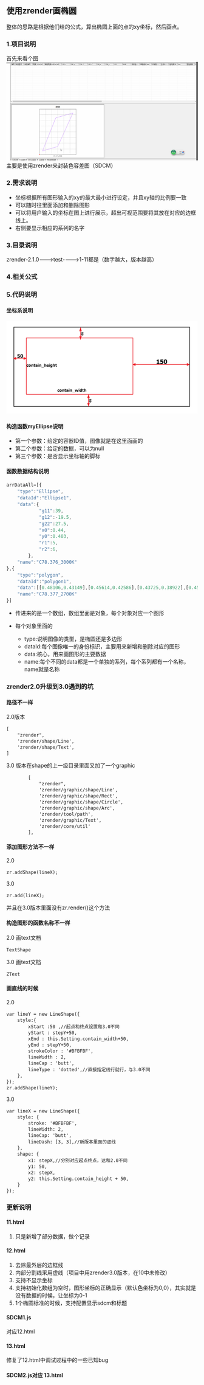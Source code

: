 使用zrender画椭圆
-----
整体的思路是根据他们给的公式，算出椭圆上面的点的xy坐标，然后画点。

### 1.项目说明
首先来看个图
![](images/1.gif)
主要是使用zrender来封装色容差图（SDCM）

### 2.需求说明
- 坐标根据所有图形输入的xy的最大最小进行设定，并且xy轴的比例要一致
- 可以随时往里面添加和删除图形
- 可以将用户输入的坐标在图上进行展示，超出可视范围要将其放在对应的边框线上。
- 右侧要显示相应的系列的名字
### 3.目录说明
zrender-2.1.0--->test---->1-11都是（数字越大，版本越高）

### 4.相关公式

### 5.代码说明
#### 坐标系说明
![](images/1.png)

#### 构造函数myEllipse说明
- 第一个参数：给定的容器ID值，图像就是在这里面画的
- 第二个参数：给定的数据，可以为null
- 第三个参数：是否显示坐标轴的脚标

#### 函数数据结构说明
```javascript
arrDataAll=[{
    "type":"Ellipse",
    "dataId":"Ellipse1",
    "data":{
            "g11":39,
            "g12":-19.5,
            "g22":27.5,
            "x0":0.44,
            "y0":0.403,
            "r1":5,
            "r2":6,
        },
    "name":"C78.376_3000K"
},{
    "type":"polygon",
    "dataId":"polygon1",
    "data":[[0.48106,0.43149],[0.45614,0.42586],[0.43725,0.38922],[0.45906,0.39406]],
    "name":"C78.377_2700K"  
}]
```
- 传进来的是一个数组，数组里面是对象，每个对象对应一个图形

- 每个对象里面的
    - type:说明图像的类型，是椭圆还是多边形
    - dataId:每个图像唯一的身份标识，主要用来新增和删除对应的图形
    - data:核心，用来画图形的主要数据
    - name:每个不同的data都是一个单独的系列，每个系列都有一个名称，name就是名称

### zrender2.0升级到3.0遇到的坑
#### 路径不一样
2.0版本
```
[
    "zrender",
    'zrender/shape/Line',
    'zrender/shape/Text',
]
```

3.0 版本在shape的上一级目录里面又加了一个graphic
```
        [
            "zrender",
            'zrender/graphic/shape/Line',
            'zrender/graphic/shape/Rect',
            'zrender/graphic/shape/Circle',
            'zrender/graphic/shape/Arc',
            'zrender/tool/path',
            'zrender/graphic/Text',
            'zrender/core/util'
        ],
```

#### 添加图形方法不一样
2.0
```
zr.addShape(lineX);
```
3.0
```
zr.add(lineX);
```
并且在3.0版本里面没有zr.render()这个方法

#### 构造图形的函数名称不一样
2.0 画text文档
```
TextShape
```
3.0 画text文档
```
ZText
```
#### 画直线的时候
2.0
```
var lineY = new LineShape({
    style:{
        xStart :50 ,//起点和终点设置和3.0不同
        yStart : stepY+50,
        xEnd : this.Setting.contain_width+50,
        yEnd : stepY+50,
        strokeColor : '#BFBFBF', 
        lineWidth : 2,
        lineCap : 'butt',
        lineType : 'dotted',//直接指定线行就行，与3.0不同
    },
});
zr.addShape(lineY);
```
3.0
```
var lineX = new LineShape({
    style: {
        stroke: '#BFBFBF', 
        lineWidth: 2,
        lineCap: 'butt',
        lineDash: [3, 3],//新版本里面的虚线
    },
    shape: {
        x1: stepX,//分别对应起点终点，这和2.0不同
        y1: 50,
        x2: stepX,
        y2: this.Setting.contain_height + 50,
    }
});
```

### 更新说明
#### 11.html
1. 只是新增了部分数据，做个记录
#### 12.html
1. 去除最外层的边框线
2. 内部分割线采用虚线（项目中用zrender3.0版本，在10中未修改）
3. 支持不显示坐标
4. 支持初始化数组为空时，图形坐标的正确显示（默认色坐标为0,0），其实就是没有数据的时候，让坐标为0-1
5. 1个椭圆标准的时候，支持配置显示sdcm和标题

#### SDCM1.js
对应12.html

#### 13.html
修复了12.html中调试过程中的一些已知bug

#### SDCM2.js对应 13.html

